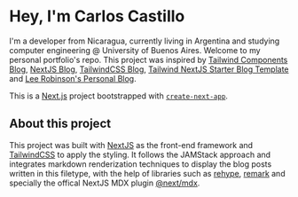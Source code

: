 # Hey, I'm Carlos Castillo

I'm a developer from Nicaragua, currently living in Argentina and studying computer engineering @ University of Buenos Aires.
Welcome to my personal portfolio's repo. This project was inspired by [Tailwind Components Blog](https://tailwindcomponents.com/blog), [NextJS Blog](https://nextjs.org/blog), [TailwindCSS Blog](https://blog.tailwindcss.com/), [Tailwind NextJS Starter Blog Template](https://github.com/timlrx/tailwind-nextjs-starter-blog) and [Lee Robinson's Personal Blog](https://leerob.io).

This is a [Next.js](https://nextjs.org/) project bootstrapped with [`create-next-app`](https://github.com/vercel/next.js/tree/canary/packages/create-next-app).

## About this project

This project was built with [NextJS](https://nextjs.org) as the front-end framework and [TailwindCSS](https://tailwindcss.com) to apply the styling. It follows the JAMStack approach and integrates markdown renderization techniques to display the blog posts written in this filetype, with the help of libraries such as [rehype](https://github.com/rehypejs/rehype), [remark](https://github.com/remarkjs/remark) and specially the offical NextJS MDX plugin [@next/mdx](https://github.com/vercel/next.js/tree/canary/packages/next-mdx). 
